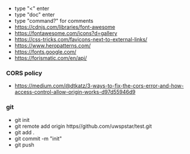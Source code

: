 - type "<" enter
- type "doc" enter
- type "command?" for comments
- https://cdnjs.com/libraries/font-awesome
- https://fontawesome.com/icons?d=gallery
- https://css-tricks.com/favicons-next-to-external-links/
- https://www.heropatterns.com/
- https://fonts.google.com/
- https://forismatic.com/en/api/

### CORS policy
- https://medium.com/@dtkatz/3-ways-to-fix-the-cors-error-and-how-access-control-allow-origin-works-d97d55946d9

### git
- git init
- git remote add origin https//github.com/uwspstar/test.git
- git add .
- git commit -m "init"
- git push